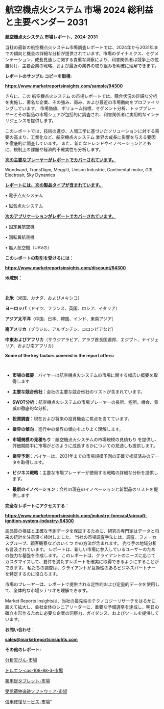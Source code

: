 # 航空機点火システム 市場 2024 総利益と主要ベンダー 2031

<strong>航空機点火システム 市場レポート、2024-2031</strong>

当社の最新の航空機点火システム市場調査レポートでは、2024年から2031年までの傾向と機会の詳細な分析が提供されています。市場のダイナミクス、セグメンテーション、成長見通しに関する貴重な洞察により、利害関係者は競争上の位置付け、主要企業の戦略、および最近の業界の取り組みを明確に理解できます。



<strong>レポートのサンプル コピーを取得:</strong> <a href=https://www.marketreportsinsights.com/sample/94300>

<strong><u>https://www.marketreportsinsights.com/sample/94300</u></strong></a>

さらに、この 航空機点火システム の市場レポートでは、競合状況の詳細な分析を実施し、著名な企業、その強み、弱み、および最近の市場動向をプロファイリングしています。 市場価値、ボリューム指標、セグメント分析、トッププレーヤーとその製品の市場シェアが包括的に調査され、利害関係者に実用的なインテリジェンスを提供します。

このレポートでは、技術の進歩、人間工学に基づいたソリューションに対する需要の高まり、工業化など、航空機点火システム 業界の成長に影響を与える要因を徹底的に調査しています。 また、新たなトレンドやイノベーションとともに、規制上の課題や経済的不確実性も分析します。



<strong><u>次の主要なプレーヤーがレポートでカバーされています。</u></strong>

Woodward, TransDigm, Meggitt, Unison Industrie, Continental motor, G3I, Electroair, Sky Dynamics



<strong><u><b>レポートには、次の製品タイプが含まれています。</b></u></strong>

• 電子点火システム

• 磁気点火システム



<strong><u><b>次のアプリケーションがレポートでカバーされています。</b></u></strong>

• 固定翼航空機

• 回転翼航空機

• 無人航空機（UAVの）



<strong><b>このレポートの割引を受けるには：</b></strong>

<a href=https://www.marketreportsinsights.com/discount/94300>

<strong><u>https://www.marketreportsinsights.com/discount/94300</u></strong></a>



<strong>地域別：</strong>

<strong> </strong>



<strong>北米</strong>（米国、カナダ、およびメキシコ）



<strong>ヨーロッパ</strong>（ドイツ、フランス、英国、ロシア、イタリア）



<strong>アジア太平洋</strong>（中国、日本、韓国、インド、東南アジア）



<strong>南アメリカ</strong>（ブラジル、アルゼンチン、コロンビアなど）



<strong>中東およびアフリカ</strong>（サウジアラビア、アラブ首長国連邦、エジプト、ナイジェリア、および南アフリカ）



<strong>Some of the key factors covered in the report offers:</strong>

<strong> </strong>
<ul>
  <li>

<strong>市場の概要</strong>：バイヤーは航空機点火システムの市場に関する幅広い概要を取得します</li>
  <li>

<strong>主要な競合他社</strong>：会社の主要な競合他社のリストが含まれています。</li>
  <li>

<strong>SWOT分析</strong>：航空機点火システムの市場プレーヤーの長所、短所、機会、脅威の徹底的な分析。</li>
  <li>

<strong>投資調査</strong>：現在および将来の投資機会に焦点を当てています。</li>
  <li>

<strong>業界の傾向</strong>：進行中の業界の傾向をよりよく理解します。</li>
  <li>

<strong>市場規模の見積もり</strong>：航空機点火システムの市場規模の見積もり を提供し、評価期間中に市場がどのように成長するかについての見通しも提供します。</li>
  <li>

<strong>業界予測</strong>：バイヤーは、2031年までの市場規模予測の正確で検証済みのデータを取得します。</li>
  <li>

<strong>ビジネス戦略</strong>：主要な市場プレーヤーが使用する戦略の詳細な分析を提供します。</li>
  <li>

<strong>最新のイノベーション</strong>：会社の現在のイノベーションと新製品のリストを提供します</li>
</ul>


<strong>完全なレポートにアクセスする</strong>：

<a href=https://www.marketreportsinsights.com/industry-forecast/aircraft-ignition-system-industry-94300>

<strong><u>https://www.marketreportsinsights.com/industry-forecast/aircraft-ignition-system-industry-94300</u></strong></a>

高品質の検証と正確な予測データを保証するために、研究の専門家はデータと将来の統計を注意深く検討しました。 当社の市場調査手法には、調査、フォーカスグループ、顧客観察などのいくつ かの方法が含まれます。 売り手の地域分析も言及されています。 レポートは、新しい市場に参入しているユーザーのための強力な基盤を作成します。 このレポートは、クライアントのニーズに応じてカスタマイズして、要件を満たすレポートを確実に取得できるようにすることができます。 私たちの調査は、クライアントが互換性のあるビジネスパートナーを特定するのに役立ちます。

市場のプレーヤーは、レポートで提供される定性的および定量的データを使用して、全体的な市場シナリオを理解できます。

Market Reports Insightsは、当社の最先端のテクノロジーリサーチをはるかに超えて拡大し、会社全体のシニアリーダーに、重要な予備選挙を達成し、明日の確立を形作るために必要な企業の洞察力、ガイダンス、およびツールを提供しています。



<strong><b>お問い合わせ</b></strong>：

<a href=mailto:sales@marketreportsinsights.com>

<strong><u>sales@marketreportsinsights.com</u></strong></a>



<strong>その他のレポート:</strong>

<a href=https://www.linkedin.com/pulse/分析天びん-市場-2023-swot-分析と成長率-2030-data-dive-discoveries-24-analysis-g9gcc/>分析天びん-市場</a>

<a href=https://www.linkedin.com/pulse/トルエン-cas-108-88-3-市場-2023-収益と成長ドライバー-2030-pr-news-hub-fulnf/>トルエン-cas-108-88-3-市場</a>

<a href=https://www.linkedin.com/pulse/薬用炭タブレット-市場-2023-swot-分析と最新イノベーション-2030-pr-news-hub-sphlf/>薬用炭タブレット-市場</a>

<a href=https://www.linkedin.com/pulse/受信荷物追跡ソフトウェア-市場-2023-総合分析と事業成長戦略-2030-idsnf/>受信荷物追跡ソフトウェア-市場</a>

<a href=https://www.linkedin.com/pulse/信用修復サービス-市場-2023-最新の-cagr-および成長分析-2030-iiykf/>信用修復サービス-市場</a>"
